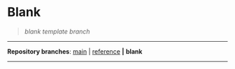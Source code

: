 # Blank

> *blank template branch*

---

**Repository branches**: [main](https://github.com/8rents/devcontainer.json-templates/tree/main) | [reference](https://github.com/8rents/devcontainer.json-templates/tree/reference) **|** **blank**

---

